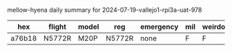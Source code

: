 mellow-hyena daily summary for 2024-07-19-vallejo1-rpi3a-uat-978

|hex|flight|model|reg|emergency|mil|weirdo|
|--|--|--|--|--|--|--|
|a76b18|N5772R|M20P|N5772R|none|F|F|

